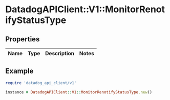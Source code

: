 # DatadogAPIClient::V1::MonitorRenotifyStatusType

## Properties

| Name | Type | Description | Notes |
| ---- | ---- | ----------- | ----- |

## Example

```ruby
require 'datadog_api_client/v1'

instance = DatadogAPIClient::V1::MonitorRenotifyStatusType.new()
```

